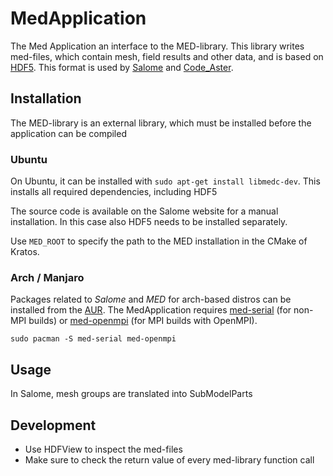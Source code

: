 # MedApplication

The Med Application an interface to the MED-library. This library writes med-files, which contain mesh, field results and other data, and is based on [HDF5](https://www.hdfgroup.org/solutions/hdf5/). This format is used by [Salome](https://www.salome-platform.org/) and [Code_Aster](https://code-aster.org).

## Installation
The MED-library is an external library, which must be installed before the application can be compiled

### Ubuntu

On Ubuntu, it can be installed with `sudo apt-get install libmedc-dev`. This installs all required dependencies, including HDF5

The source code is available on the Salome website for a manual installation. In this case also HDF5 needs to be installed separately.

Use `MED_ROOT` to specify the path to the MED installation in the CMake of Kratos.

### Arch / Manjaro

Packages related to *Salome* and *MED* for arch-based distros can be installed from the [AUR](https://en.wikipedia.org/wiki/Arch_Linux#Arch_User_Repository_(AUR)). The MedApplication requires [med-serial](https://aur.archlinux.org/packages/med-serial) (for non-MPI builds) or [med-openmpi](https://archlinux.org/packages/extra/x86_64/med-openmpi/) (for MPI builds with OpenMPI).
```
sudo pacman -S med-serial med-openmpi
```

## Usage
In Salome, mesh groups are translated into SubModelParts


## Development
- Use HDFView to inspect the med-files
- Make sure to check the return value of every med-library function call